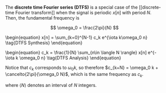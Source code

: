 The **discrete time Fourier series (DTFS)** is a special case of the [[discrete-time Fourier transform]] when the signal is periodic $x[n]$ with period $N$. Then, the fundamental frequency is

$$
\omega_0 = \frac{2\pi}{N}
$$

\begin{equation}
x[n] = \sum_{k=0}^{N-1} c_k e^{\iota k\omega_0 n} \tag{DTFS Synthesis}
\end{equation}

\begin{equation}
c_k = \frac{1}{N} \sum_{n\in \langle N \rangle} x[n] e^{-\iota k \omega_0 n} \tag{DTFS Analysis}
\end{equation}

Notice that $c_k$ corresponds to $\omega_0 k$, so therefore $c_{k+N} = \omega_0 k + \cancelto{2\pi}{\omega_0 N}$, which is the same frequency as $c_k$.

where $\langle N \rangle$ denotes an interval of $N$ integers.
